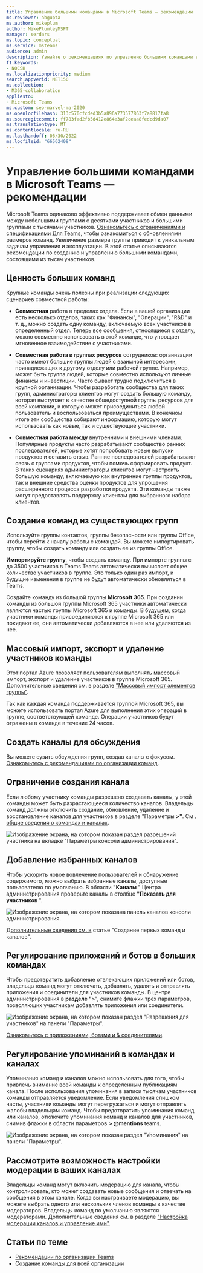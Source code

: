 ```yaml
---
title: Управление большими командами в Microsoft Teams — рекомендации
ms.reviewer: abgupta
ms.author: mikeplum
author: MikePlumleyMSFT
manager: serdars
ms.topic: conceptual
ms.service: msteams
audience: admin
description: Узнайте о рекомендациях по управлению большими командами в Microsoft Teams в соответствии с потребностями вашей организации.
f1.keywords:
- NOCSH
ms.localizationpriority: medium
search.appverid: MET150
ms.collection:
- M365-collaboration
appliesto:
- Microsoft Teams
ms.custom: seo-marvel-mar2020
ms.openlocfilehash: 313c570cfcded3b5a896a773577863f7a8817fa8
ms.sourcegitcommit: ff783fad2fb5d412e864e3af2ceaa8fedcd9da07
ms.translationtype: MT
ms.contentlocale: ru-RU
ms.lasthandoff: 06/30/2022
ms.locfileid: "66562408"
---
```

# <a name="manage-large-teams-in-microsoft-teams---best-practices"></a>Управление большими командами в Microsoft Teams — рекомендации

Microsoft Teams одинаково эффективно поддерживает обмен данными между небольшими группами с десятками участников и большими группами с тысячами участников. [Ознакомьтесь с ограничениями и спецификациями Для Teams](limits-specifications-teams.md), чтобы ознакомиться с обновлениями размеров команд. Увеличение размера группы приводит к уникальным задачам управления и эксплуатации. В этой статье описываются рекомендации по созданию и управлению большими командами, состоящими из тысяч участников.

## <a name="value-of-large-teams"></a>Ценность больших команд

Крупные команды очень полезны при реализации следующих сценариев совместной работы:

- **Совместная** работа в пределах отдела. Если в вашей организации есть несколько отделов, таких как "Финансы", "Операции", "R&D" и т. д., можно создать одну команду, включаемую всех участников в определенный отдел. Теперь все сообщения, относящиеся к отделу, можно совместно использовать в этой команде, что упрощает мгновенное взаимодействие с участниками.

- **Совместная работа в группах ресурсов** сотрудников: организации часто имеют большие группы людей с взаимной интересами, принадлежащих к другому отделу или рабочей группе. Например, может быть группа людей, которые совместно используют личные финансы и инвестиции. Часто бывает трудно подключиться в крупной организации. Чтобы разработать сообщества для таких групп, администраторы клиентов могут создать большую команду, которая выступает в качестве общедоступной группы ресурсов для всей компании, к которую может присоединиться любой пользователь и воспользоваться преимуществами. В конечном итоге эти сообщества собирают информацию, которую могут использовать как новые, так и существующие участники.

- **Совместная работа между** внутренними и внешними членами. Популярные продукты часто разрабатывают сообщество ранних последователей, которые хотят попробовать новые выпуски продуктов и оставить отзыв. Ранние последователей разрабатывают связь с группами продуктов, чтобы помочь сформировать продукт. В таких сценариях администраторы клиентов могут настроить большую команду, включаемую как внутренние группы продуктов, так и внешние средства оценки продуктов для упрощения расширенного процесса разработки продукта. Эти команды также могут предоставлять поддержку клиентам для выбранного набора клиентов.

## <a name="create-teams-from-existing-groups"></a>Создание команд из существующих групп

Используйте группы контактов, группы безопасности или группы Office, чтобы перейти к началу работы с командой. Вы можете импортировать группу, чтобы создать команду или создать ее из группы Office.

**Импортируйте группу**, чтобы создать команду. При импорте группы с до 3500 участников в Teams Teams автоматически вычисляет общее количество участников в группе. Это только один раз импорт, и будущие изменения в группе не будут автоматически обновляться в Teams.

Создайте команду из большой группы **Microsoft 365**. При создании команды из большой группы Microsoft 365 участники автоматически являются частью группы Microsoft 365 и команды. В будущем, когда участники команды присоединяются к группе Microsoft 365 или покидают ее, они автоматически добавляются в нее или удаляются из нее.

## <a name="bulk-importexportremove-members-in-a-team"></a>Массовый импорт, экспорт и удаление участников команды

Этот портал Azure позволяет пользователям выполнять массовый импорт, экспорт и удаление участников в группе Microsoft 365. Дополнительные сведения см. в разделе ["Массовый импорт элементов группы"](/azure/active-directory/enterprise-users/groups-bulk-import-members#to-bulk-import-group-members).

Так как каждая команда поддерживается группой Microsoft 365, вы можете использовать портал Azure для выполнения этих операций в группе, соответствующей команде. Операции участников будут отражены в команде в течение 24 часов.

## <a name="create-channels-to-focus-discussions"></a>Создать каналы для обсуждения

Вы можете сузить обсуждения групп, создав каналы с фокусом. [Ознакомьтесь с рекомендациями по организации команд](best-practices-organizing.md).

## <a name="restrict-channel-creation"></a>Ограничение создания канала

Если любому участнику команды разрешено создавать каналы, у этой команды может быть разрастающееся количество каналов. Владельцы команд должны отключить создание, обновление, удаление и восстановление каналов для участников в разделе "Параметры **>"**. См [. общие сведения о командах и каналах](teams-channels-overview.md).

![Изображение экрана, на котором показан раздел разрешений участника на вкладке "Параметры консоли администрирования".](media/no-channel-creation.png "Снимок экрана: раздел разрешений участника на вкладке &quot;Параметры консоли администрирования&quot;. Флажки разрешений на создание и удаление каналов для участников не сняты.")

## <a name="add-favorite-channels"></a>Добавление избранных каналов

Чтобы ускорить новое вовлечение пользователей и обнаружение содержимого, можно выбрать избранные каналы, доступные пользователю по умолчанию. В области **"Каналы** " Центра администрирования проверьте каналы в столбце **"Показать для участников** ".

![Изображение экрана, на котором показана панель каналов консоли администрирования.](media/favorite-channels.png "Изображение экрана, на котором показана панель каналов консоли администрирования. Для некоторых каналов установлен флажок &quot;Показать&quot; для участников.")

 [Дополнительные сведения см. в](get-started-with-teams-create-your-first-teams-and-channels.md) статье "Создание первых команд и каналов".

## <a name="regulate-applications-and-bots-in-large-teams"></a>Регулирование приложений и ботов в больших командах

Чтобы предотвратить добавление отвлекающих приложений или ботов, владельцы команд могут отключать, добавлять, удалять и отправлять приложения и соединители для участников команды. В центре администрирования в **разделе "**>", снимите флажки трех параметров, позволяющих участникам добавлять приложения или соединители.

![Изображение экрана, на котором показан раздел "Разрешения для участников" на панели "Параметры".](media/disable-bots-connectors.png "Изображение экрана, на котором показан раздел разрешений &quot;Участник&quot; на панели &quot;Параметры&quot;. Параметры, позволяющие участникам добавлять приложения или соединители, не флажок снят.")

[Ознакомьтесь с приложениями, ботами и & соединителями](deploy-apps-microsoft-teams-landing-page.md).

## <a name="regulate-team-and-channel-mentions"></a>Регулирование упоминаний в командах и каналах

Упоминания команд и каналов можно использовать для того, чтобы привлечь внимание всей команды к определенным публикациям канала. После использования упоминания в записи тысячам участников команды отправляется уведомление. Если уведомления слишком часты, участники команды могут перегружаться и могут отправлять жалобы владельцам команд. Чтобы предотвратить упоминания команд или каналов, отключите упоминания команд и каналов для участников, снимив флажки в области параметров **> @mentions** teams.

![Изображение экрана, на котором показан раздел "Упоминания" на панели "Параметры".](media/no-at-mentions.png "Изображение экрана, на котором показан раздел &quot;Упоминания&quot; на панели &quot;Параметры&quot;. Флажки для отображения и предоставления участникам доступа по упоминаемой функции не применяются.")

## <a name="consider-setting-up-moderation-in-your-channels"></a>Рассмотрите возможность настройки модерации в ваших каналах

Владельцы команд могут включить модерацию для канала, чтобы контролировать, кто может создавать новые сообщения и отвечать на сообщения в этом канале. Когда вы настраиваете модерацию, вы можете выбрать одного или нескольких членов команды в качестве модераторов. Владельцы команд по умолчанию являются модераторами. Дополнительные сведения см. в разделе ["Настройка модерации каналов и управление ими"](manage-channel-moderation-in-teams.md).

## <a name="related-topics"></a>Статьи по теме

- [Рекомендации по организации Teams](best-practices-organizing.md)
- [Создание команды для всей организации](create-an-org-wide-team.md)